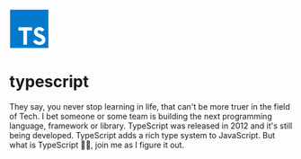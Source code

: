 <img src="images/typescript.webp" alt="Typescript logo" width=70 height="70">

# typescript

They say, you never stop learning in life, that can't be more truer in the field of Tech. I bet someone or some team is building the next programming language, framework or library. TypeScript was released in 2012 and it's still being developed. TypeScript adds a rich type system to JavaScript. But what is TypeScript 🤷🏾, join me as I figure it out.
